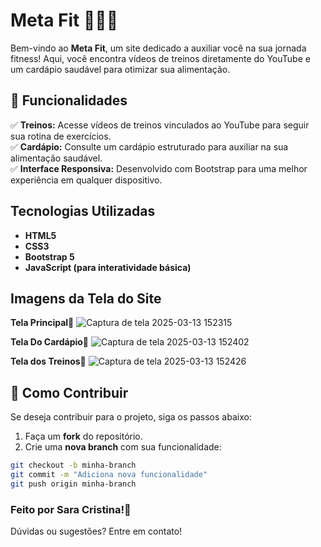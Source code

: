 # Meta Fit 🏋️‍♂️💪  

Bem-vindo ao **Meta Fit**, um site dedicado a auxiliar você na sua jornada fitness! Aqui, você encontra vídeos de treinos diretamente do YouTube e um cardápio saudável para otimizar sua alimentação.  

## 📌 Funcionalidades  

✅ **Treinos:** Acesse vídeos de treinos vinculados ao YouTube para seguir sua rotina de exercícios.  
✅ **Cardápio:** Consulte um cardápio estruturado para auxiliar na sua alimentação saudável.  
✅ **Interface Responsiva:** Desenvolvido com Bootstrap para uma melhor experiência em qualquer dispositivo.  

## Tecnologias Utilizadas  

- **HTML5**  
- **CSS3**  
- **Bootstrap 5**  
- **JavaScript (para interatividade básica)**

## Imagens da Tela do Site
**Tela Principal**💙 
![Captura de tela 2025-03-13 152315](https://github.com/user-attachments/assets/c8421007-31a8-466f-9248-ac185b609348)

**Tela Do Cardápio**💙 
![Captura de tela 2025-03-13 152402](https://github.com/user-attachments/assets/fd10f3c6-0592-446f-bdc0-1c6c8019f671)

**Tela dos Treinos**💙 
![Captura de tela 2025-03-13 152426](https://github.com/user-attachments/assets/a6b3ca4f-dcd5-41b4-bf10-568382fe63f5)


## 📌 Como Contribuir  

Se deseja contribuir para o projeto, siga os passos abaixo:  

1. Faça um **fork** do repositório.  
2. Crie uma **nova branch** com sua funcionalidade:  
```bash
git checkout -b minha-branch
git commit -m "Adiciona nova funcionalidade"
git push origin minha-branch
```

### Feito por Sara Cristina!💙 

Dúvidas ou sugestões? Entre em contato!


